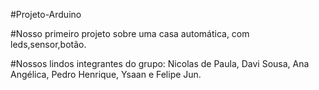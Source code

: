 #Projeto-Arduino
 
#Nosso primeiro projeto sobre uma casa automática, com leds,sensor,botão.

#Nossos lindos integrantes do grupo: Nicolas de Paula, Davi Sousa, Ana Angélica, Pedro Henrique, Ysaan e Felipe Jun.
